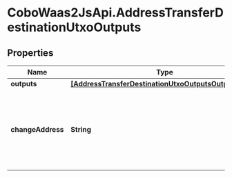# CoboWaas2JsApi.AddressTransferDestinationUtxoOutputs

## Properties

Name | Type | Description | Notes
------------ | ------------- | ------------- | -------------
**outputs** | [**[AddressTransferDestinationUtxoOutputsOutputsInner]**](AddressTransferDestinationUtxoOutputsOutputsInner.md) |  | [optional] 
**changeAddress** | **String** | The address used to receive the remaining funds or change from the transaction. | [optional] 


